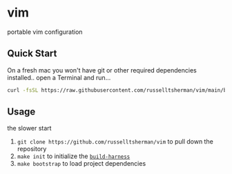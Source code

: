 # vim

portable vim configuration

## Quick Start

On a fresh mac you won't have git or other required dependencies installed..
open a Terminal and run...

```sh
curl -fsSL https://raw.githubusercontent.com/russelltsherman/vim/main/bin/bootstrap | bash
```

## Usage

the slower start

1. `git clone https://github.com/russelltsherman/vim` to pull down the repository
1. `make init` to initialize the [`build-harness`](https://github.com/opsbot/build-harness/)
1. `make bootstrap` to load project dependencies
